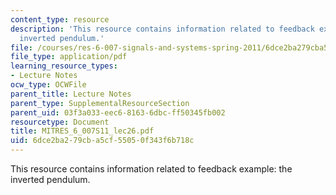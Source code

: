 ```yaml
---
content_type: resource
description: 'This resource contains information related to feedback example: the
  inverted pendulum.'
file: /courses/res-6-007-signals-and-systems-spring-2011/6dce2ba279cba5cf55050f343f6b718c_MITRES_6_007S11_lec26.pdf
file_type: application/pdf
learning_resource_types:
- Lecture Notes
ocw_type: OCWFile
parent_title: Lecture Notes
parent_type: SupplementalResourceSection
parent_uid: 03f3a033-eec6-8163-6dbc-ff50345fb002
resourcetype: Document
title: MITRES_6_007S11_lec26.pdf
uid: 6dce2ba2-79cb-a5cf-5505-0f343f6b718c
---
```

This resource contains information related to feedback example: the inverted pendulum.

